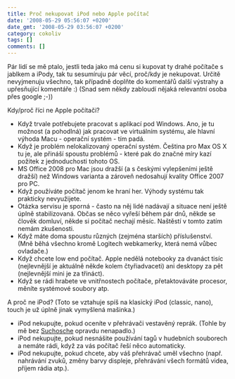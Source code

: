 ```yaml
---
title: Proč nekupovat iPod nebo Apple počítač
date: '2008-05-29 05:56:07 +0200'
date_gmt: '2008-05-29 03:56:07 +0200'
category: cokoliv
tags: []
comments: []
---
```

<p>Pár lidí se mě ptalo, jestli teda jako má cenu si kupovat ty drahé počítače s jablkem a iPody, tak tu sesumíruju pár věcí, proč/kdy je nekupovat. Určitě nevyjmenuju všechno, tak případně doplňte do komentářů další výstrahy a upřesňující komentáře :) (Snad sem někdy zabloudí nějaká relevantní osoba přes google ;-))</p>
<p>Kdy/proč říci ne Apple počítači?</p>
<ul>
<li>Když trvale potřebujete pracovat s aplikací pod Windows. Ano, je tu možnost (a pohodlná) jak pracovat ve virtuálním systému, ale hlavní výhoda Macu - operační systém - tím padá.</li>
<li>Když je problém nelokalizovaný operační systém. Čeština pro Max OS X tu je, ale přináší spoustu problémů - které pak do značné míry kazí požitek z jednoduchosti tohoto OS.</li>
<li>MS Office 2008 pro Mac jsou dražší (a s českými vylepšeními ještě dražší) než Windows varianta a zároveň nedosahují kvality Office 2007 pro PC.</li>
<li>Když používáte počítač jenom ke hraní her. Výhody systému tak prakticky nevyužijete.</li>
<li>Otázka servisu je sporná - často na něj lidé nadávají a situace není ještě úplně stabilizovaná. Občas se něco vyřeší během pár dnů, někde se člověk domluví, někde si počítač nechají měsíc. Naštěstí v tomto zatím nemám zkušenosti.</li>
<li>Když máte doma spoustu různých (zejména starších) příslušenství. (Mně běhá všechno kromě Logitech webkamerky, která nemá vůbec ovladače.)</li>
<li>Když chcete low end počítač. Apple nedělá notebooky za dvanáct tisíc (nejlevnější je aktuálně někde kolem čtyřiadvaceti) ani desktopy za pět (nejlevnější mini je za třináct).</li>
<li>Když se rádi hrabete ve vnitřnostech počítače, přetaktováváte procesor, měníte systémové soubory atp.</li>
</ul>
<p>A proč ne iPod? (Toto se vztahuje spíš na klasický iPod (classic, nano), touch je už úplně jinak vymyšlená mašinka.)</p>
<ul>
<li>iPod nekupujte, pokud oceníte v přehrávači vestavěný reprák. (Tohle by mě bez <a href="http://suchosch.net/">Suchosche</a> opravdu nenapadlo.)</li>
<li>iPod nekupujte, pokud nesnášite používání tagů v hudebních souborech a nemáte rádi, když za vás počítač řeší něco automaticky.</li>
<li>iPod nekupujte, pokud chcete, aby váš přehrávač uměl všechno (např. nahrávání zvuků, změny barvy displeje, přehrávání všech formátů videa, příjem rádia atp.).</li>
</ul>
